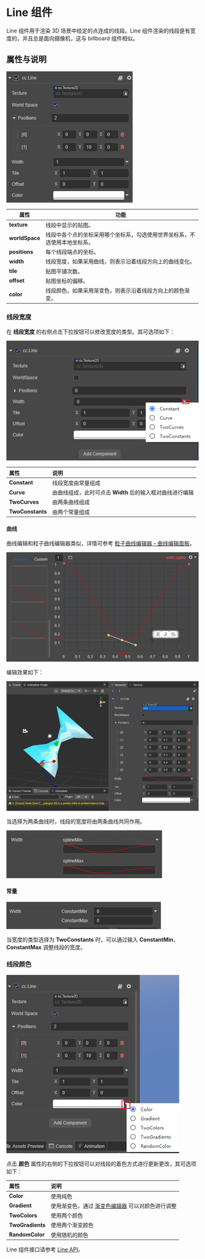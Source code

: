# Line 组件

Line 组件用于渲染 3D 场景中给定的点连成的线段。Line 组件渲染的线段是有宽度的，并且总是面向摄像机，这与 billboard 组件相似。

## 属性与说明

![line-component](./line/line-component.png)

属性| 功能
---|---
**texture**    | 线段中显示的贴图。
**worldSpace** | 线段中各个点的坐标采用哪个坐标系，勾选使用世界坐标系，不选使用本地坐标系。
**positions**  | 每个线段端点的坐标。
**width**      | 线段宽度，如果采用曲线，则表示沿着线段方向上的曲线变化。
**tile**       | 贴图平铺次数。
**offset**     | 贴图坐标的偏移。
**color**      | 线段颜色，如果采用渐变色，则表示沿着线段方向上的颜色渐变。

### 线段宽度

在 **线段宽度** 的右侧点击下拉按钮可以修改宽度的类型。其可选项如下：

![line-curve](./line/line-curve.png)

| 属性 | 说明 |
| :--  | :-- |
| **Constant** | 线段宽度由常量组成 |
| **Curve** | 由曲线组成，此时可点击 **Width** 后的输入框对曲线进行编辑 |
| **TwoCurves** | 由两条曲线组成 |
| **TwoConstants** | 由两个常量组成 |

#### 曲线

曲线编辑和粒子曲线编辑器类似，详情可参考 [粒子曲线编辑器 - 曲线编辑面板](editor/curve-editor.md/#%E6%9B%B2%E7%BA%BF%E7%BC%96%E8%BE%91%E9%9D%A2%E6%9D%BF)。

![curve-editor](line/line-curve-editor.png)

编辑效果如下：

![curve-sample](line/curve-sample.png)

当选择为两条曲线时，线段的宽度将由两条曲线共同作用。

![two-curves](line/two-curves.png)

#### 常量

![two-constant](line/two-constants.png)

当宽度的类型选择为 **TwoConstants** 时，可以通过输入 **ConstantMin**，**ConstantMax** 调整线段的宽度。

### 线段颜色

![line-color](./line/line-color.png)

点击 **颜色** 属性的右侧的下拉按钮可以对线段的着色方式进行更新更改，其可选项如下：

| 属性 | 说明 |
| :-- | :-- |
| **Color** |  使用纯色 |
| **Gradient** | 使用渐变色，通过 [渐变色编辑器](editor/gradient-editor.md) 可以对颜色进行调整 |
| **TwoColors**  | 使用两个颜色 |
| **TwoGradients** | 使用两个渐变颜色 |
| **RandomColor** | 使用随机的颜色 |

Line 组件接口请参考 [Line API](%__APIDOC__%/zh/class/Line)。
